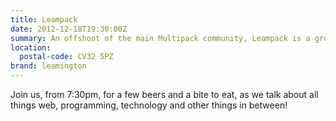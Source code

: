 ```yaml
---
title: Leampack
date: 2012-12-18T19:30:00Z
summary: An offshoot of the main Multipack community, Leampack is a group of web professionals and tech enthusiasts from Leamington, Warwick and the surrounding areas.
location:
  postal-code: CV32 5PZ
brand: leamington
---
```

Join us, from 7:30pm, for a few beers and a bite to eat, as we talk about all things web, programming, technology and other things in between!
